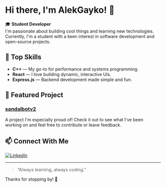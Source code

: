 # Hi there, I'm AlekGayko! 👋

🎓 **Student Developer**  
I'm passionate about building cool things and learning new technologies. Currently, I'm a student with a keen interest in software development and open-source projects.

## 🚀 Top Skills
- **C++** — My go-to for performance and systems programming.
- **React** — I love building dynamic, interactive UIs.
- **Express.js** — Backend development made simple and fun.

## 🌟 Featured Project

### [sandalbotv2](https://github.com/AlekGayko/sandalbotv2)
A project I'm especially proud of! Check it out to see what I've been working on and feel free to contribute or leave feedback.

## 📫 Connect With Me

[![LinkedIn](https://img.shields.io/badge/LinkedIn-blue?style=flat&logo=linkedin)](https://www.linkedin.com/in/aleksander-gayko-609471265/)

---

> “Always learning, always coding.”

Thanks for stopping by! 🚀
